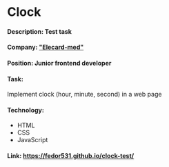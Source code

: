 # Clock
#### Description: Test task
#### Company: ["Elecard-med"](https://elecard-med.com/)
#### Position: Junior frontend developer
#### Task: 
Implement clock (hour, minute, second) in a web page
#### Technology:
* HTML
* CSS
* JavaScript
#### Link: https://fedor531.github.io/clock-test/
